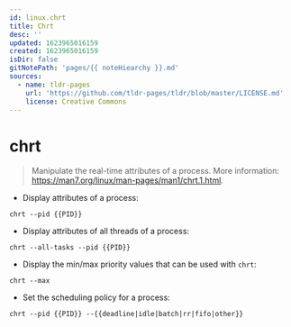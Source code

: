 ```yaml
---
id: linux.chrt
title: Chrt
desc: ''
updated: 1623965016159
created: 1623965016159
isDir: false
gitNotePath: 'pages/{{ noteHiearchy }}.md'
sources:
  - name: tldr-pages
    url: 'https://github.com/tldr-pages/tldr/blob/master/LICENSE.md'
    license: Creative Commons
---
```

# chrt

> Manipulate the real-time attributes of a process.
> More information: <https://man7.org/linux/man-pages/man1/chrt.1.html>.

- Display attributes of a process:

`chrt --pid {{PID}}`

- Display attributes of all threads of a process:

`chrt --all-tasks --pid {{PID}}`

- Display the min/max priority values that can be used with `chrt`:

`chrt --max`

- Set the scheduling policy for a process:

`chrt --pid {{PID}} --{{deadline|idle|batch|rr|fifo|other}}`

